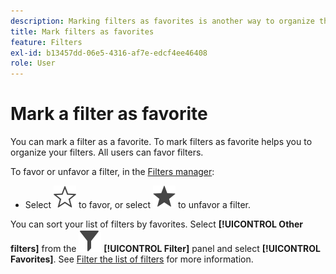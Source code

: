 ```yaml
---
description: Marking filters as favorites is another way to organize them for ease of use.
title: Mark filters as favorites
feature: Filters
exl-id: b13457dd-06e5-4316-af7e-edcf4ee46408
role: User
---
```

# Mark a filter as favorite

You can mark a filter as a favorite. To mark filters as favorite helps you to organize your filters. All users can favor filters.

To favor or unfavor a filter, in the [Filters manager](/help/components/filters/manage-filters.md):

* Select ![StarOutline](/help/assets/icons/StarOutline.svg) to favor, or select ![Star](/help/assets/icons/Star.svg) to unfavor a filter.

You can sort your list of filters by favorites. Select **[!UICONTROL Other filters]** from the ![Filter](/help/assets/icons/Filter.svg) **[!UICONTROL Filter]** panel and select **[!UICONTROL Favorites]**. See [Filter the list of filters](/help/components/filters/filters-filter.md) for more information.
